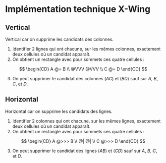 # Implémentation technique X-Wing

## Vertical

Vertical car on supprime les candidats des colonnes.

1. Identifier 2 lignes qui ont chacune, sur les mêmes colonnes, exactement deux cellules où un candidat apparaît.
2. On obtient un rectangle avec pour sommets ces quatre cellules :

$$
\begin{CD}
   A @= B \\
 @VVV @VVV \\
   C @= D
\end{CD}
$$

3. On peut supprimer le candidat des colonnes $(AC)$ et $(BD)$ sauf sur $A$, $B$, $C$, et $D$.

## Horizontal

Horizontal car on supprime les candidats des lignes.

1. Identifier 2 colonnes qui ont chacune, sur les mêmes lignes, exactement deux cellules où un candidat apparaît.
2. On obtient un rectangle avec pour sommets ces quatre cellules :

$$
\begin{CD}
   A @>>> B \\
  @|     @| \\
   C @>>> D
\end{CD}
$$

3. On peut supprimer le candidat des lignes $(AB)$ et $(CD)$ sauf sur $A$, $B$, $C$, et $D$.
